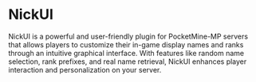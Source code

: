 # NickUI
NickUI is a powerful and user-friendly plugin for PocketMine-MP servers that allows players to customize their in-game display names and ranks through an intuitive graphical interface. With features like random name selection, rank prefixes, and real name retrieval, NickUI enhances player interaction and personalization on your server.
